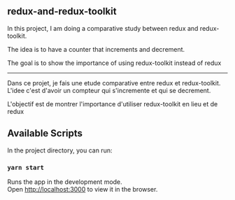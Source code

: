 ## redux-and-redux-toolkit

In this project, I am doing a comparative study between redux and redux-toolkit.

The idea is to have a counter that increments and decrement.

The goal is to show the importance of using redux-toolkit instead of redux

<hr/>
Dans ce projet, je fais une etude comparative entre redux et redux-toolkit.
L'idee c'est d'avoir un compteur qui s'incremente et qui se decrement.

L'objectif est de montrer l'importance d'utiliser redux-toolkit en lieu et de redux

## Available Scripts

In the project directory, you can run:

### `yarn start`

Runs the app in the development mode.<br />
Open [http://localhost:3000](http://localhost:3000) to view it in the browser.
